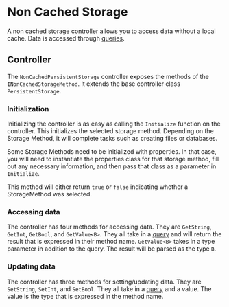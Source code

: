 # Non Cached Storage

A non cached storage controller allows you to access data without a local cache. Data is accessed through [queries](noncachedqueries.md).

## Controller

The `NonCachedPersistentStorage` controller exposes the methods of the `INonCachedStorageMethod`. It extends the base controller class `PersistentStorage`.

### Initialization

Initializing the controller is as easy as calling the `Initialize` function on the controller. This initializes the selected storage method. Depending on the Storage Method, it will complete tasks such as creating files or databases.

Some Storage Methods need to be initialized with properties. In that case, you will need to instantiate the properties class for that storage method, fill out any necessary information, and then pass that class as a parameter in `Initialize`.

This method will either return `true` or `false` indicating whether a StorageMethod was selected.

### Accessing data

The controller has four methods for accessing data. They are `GetString`, `GetInt`, `GetBool`, and `GetValue<B>`. They all take in a [query](noncachedqueries.md) and will return the result that is expressed in their method name. `GetValue<B>` takes in a type parameter in addition to the query. The result will be parsed as the type `B`.

### Updating data

The controller has three methods for setting/updating data. They are `SetString`, `SetInt`, and `SetBool`. They all take in a [query](noncachedqueries.md) and a value. The value is the type that is expressed in the method name.
